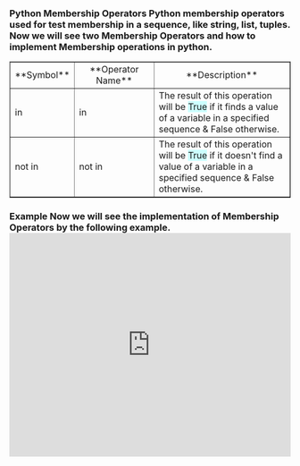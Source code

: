 ### **Python Membership Operators** Python membership operators used for test membership in a sequence, like string, list, tuples. Now we will see two Membership Operators and how to implement Membership operations in python.

<table style="border-collapse: collapse; width: 100%;" border="1">

<tbody>

<tr style="height: 15px;">

<td style="width: 22.1385%; text-align: center; height: 15px;">**Symbol**</td>

<td style="width: 28.7046%; height: 15px; text-align: center;">**Operator Name**</td>

<td style="width: 49.1568%; height: 15px; text-align: center;">**Description**</td>

</tr>

<tr style="height: 15px;">

<td style="width: 22.1385%; height: 15px;">in</td>

<td style="width: 28.7046%; height: 15px;">in</td>

<td style="width: 49.1568%; height: 15px;">The result of this operation will be <span style="background-color: #ccffff;">True</span> if it finds a value of a variable in a specified sequence & False otherwise.</td>

</tr>

<tr style="height: 15px;">

<td style="width: 22.1385%; height: 15px;">not in</td>

<td style="width: 28.7046%; height: 15px;">not in</td>

<td style="width: 49.1568%; height: 15px;">The result of this operation will be <span style="background-color: #ccffff;">True</span> if it doesn't find a value of a variable in a specified sequence & False otherwise.</td>

</tr>

</tbody>

</table>

### **Example** Now we will see the implementation of Membership Operators by the following example.<iframe src="https://repl.it/@ShailiDashora/Membership-Operators?lite=true" width="100%" height="400px" frameborder="no" scrolling="no" sandbox="allow-forms allow-pointer-lock allow-popups allow-same-origin allow-scripts allow-modals" allowfullscreen="allowfullscreen"></iframe>